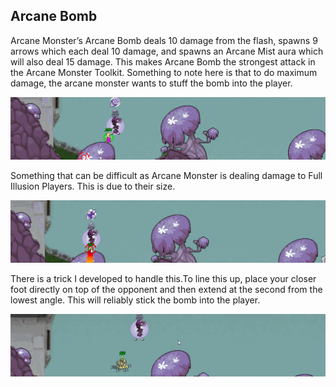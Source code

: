 ## Arcane Bomb

Arcane Monster’s Arcane Bomb deals 10 damage from the flash, spawns 9 arrows which each deal 10 damage, and spawns an Arcane Mist aura which will also deal 15 damage. This makes Arcane Bomb the strongest attack in the Arcane Monster Toolkit. Something to note here is that to do maximum damage, the arcane monster wants to stuff the bomb into the player.


![bomb1](https://raw.githubusercontent.com/1IlIl/wikidata/main/arcane_monster/gifs/mon3.gif)


Something that can be difficult as Arcane Monster is dealing damage to Full Illusion Players. This is due to their size. 


![bomb2](https://raw.githubusercontent.com/1IlIl/wikidata/main/arcane_monster/gifs/mon4.gif)


There is a trick I developed to handle this.To line this up, place your closer foot directly on top of the opponent and then extend at the second from the lowest angle. This will reliably stick the bomb into the player.


![bomb2](https://raw.githubusercontent.com/1IlIl/wikidata/main/arcane_monster/gifs/mon5.gif)

